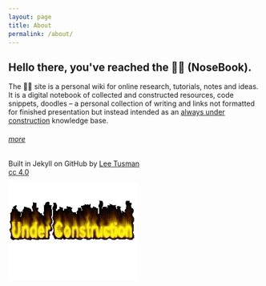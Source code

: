 ```yaml
---
layout: page
title: About
permalink: /about/
---
```

## Hello there, you've reached the 👃📓 (NoseBook).

The 👃📓 site is a personal wiki for online research, tutorials, notes and ideas. It is a digital notebook of collected and constructed resources, code snippets, doodles – a personal collection of writing and links not formatted for finished presentation but instead intended as an <a href="http://www.textfiles.com/underconstruction/">always under construction</a> knowledge base.

###### [more](http://leetusman.com/nosebook/art/programming/2017/09/02/start-digital-sketchbook.html)

Built in Jekyll on GitHub by [Lee Tusman](http://leetusman.com)  
<a href="https://creativecommons.org/licenses/by/4.0/">cc 4.0</a>

![](/images/construction.gif)
